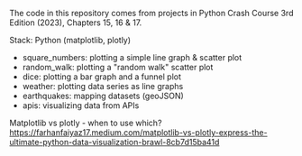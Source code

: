 The code in this repository comes from projects in Python Crash Course 3rd Edition (2023), Chapters 15, 16 & 17.

Stack: Python (matplotlib, plotly)
 - square_numbers: plotting a simple line graph & scatter plot
 - random_walk: plotting a "random walk" scatter plot
 - dice: plotting a bar graph and a funnel plot
 - weather: plotting data series as line graphs
 - earthquakes: mapping datasets (geoJSON)
 - apis: visualizing data from APIs

Matplotlib vs plotly - when to use which?
https://farhanfaiyaz17.medium.com/matplotlib-vs-plotly-express-the-ultimate-python-data-visualization-brawl-8cb7d15ba41d